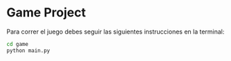 # Game Project
Para correr el juego debes seguir las siguientes instrucciones en la terminal:

```sh
cd game 
python main.py
```
